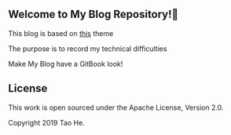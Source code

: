 ## Welcome to My Blog Repository!🤞

This blog is based on [this](https://github.com/sighingnow/jekyll-gitbook) theme

The purpose is to record my technical difficulties

Make My Blog have a GitBook look!

## License

This work is open sourced under the Apache License, Version 2.0.

Copyright 2019 Tao He.
